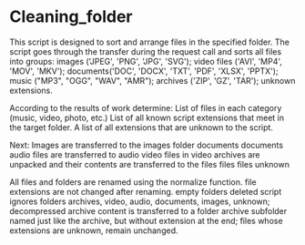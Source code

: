 # Cleaning_folder

This script is designed to sort and arrange files in the specified folder. The script goes through the transfer during the request call and sorts all files into groups: images ('JPEG', 'PNG', 'JPG', 'SVG'); video files ('AVI', 'MP4', 'MOV', 'MKV'); documents('DOC', 'DOCX', 'TXT', 'PDF', 'XLSX', 'PPTX'); music ("MP3", "OGG", "WAV", "AMR"); archives ('ZIP', 'GZ', 'TAR'); unknown extensions.

According to the results of work determine: List of files in each category (music, video, photo, etc.) List of all known script extensions that meet in the target folder. A list of all extensions that are unknown to the script.

Next: Images are transferred to the images folder documents documents audio files are transferred to audio video files in video archives are unpacked and their contents are transferred to the files files files unknown

All files and folders are renamed using the normalize function. file extensions are not changed after renaming. empty folders deleted script ignores folders archives, video, audio, documents, images, unknown; decompressed archive content is transferred to a folder archive subfolder named just like the archive, but without extension at the end; files whose extensions are unknown, remain unchanged.
